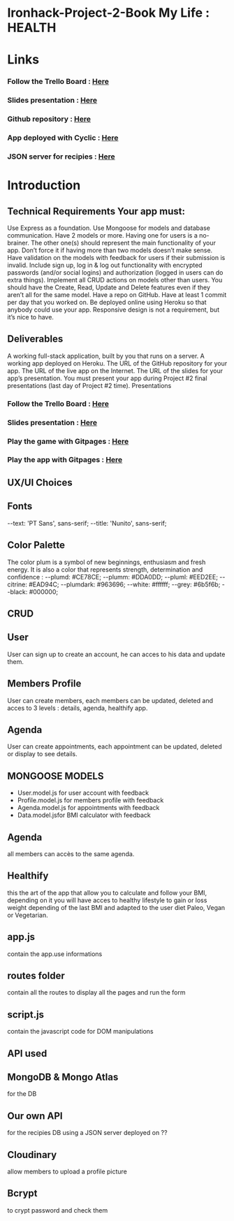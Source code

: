 # Ironhack-Project-2-Book My Life : HEALTH

<h1>Links</h1>

<h3>Follow the Trello Board : <a href="https://trello.com/invite/b/EhPvP6Rw/ATTI57e20a1ccba83676966514416cfca6aaCFE5A2A1/ironhack-projet2-bookmylife">Here</a></h3>

<h3>Slides presentation : <a href="https://slides.com/thomaslebas/palette">Here</a></h3>

<h3>Github repository : <a href="https://github.com/Sunitha-Arockia-Dass/HEALTH">Here</a></h3>

<h3>App deployed with Cyclic : <a href="">Here</a></h3>

<h3>JSON server for recipies : <a href="https://erin-adorable-barracuda.cyclic.cloud/">Here</a></h3>

<h1>Introduction</h1>
<h2>Technical Requirements Your app must:</h2>

Use Express as a foundation.
Use Mongoose for models and database communication.
Have 2 models or more. Having one for users is a no-brainer. The other one(s) should represent the main functionality of your app. Don’t force it if having more than two models doesn’t make sense.
Have validation on the models with feedback for users if their submission is invalid.
Include sign up, log in & log out functionality with encrypted passwords (and/or social logins) and authorization (logged in users can do extra things).
Implement all CRUD actions on models other than users. You should have the Create, Read, Update and Delete features even if they aren’t all for the same model.
Have a repo on GitHub.
Have at least 1 commit per day that you worked on.
Be deployed online using Heroku so that anybody could use your app.
Responsive design is not a requirement, but it’s nice to have.

<h2>Deliverables</h2>
A working full-stack application, built by you that runs on a server.
A working app deployed on Heroku.
The URL of the GitHub repository for your app.
The URL of the live app on the Internet.
The URL of the slides for your app’s presentation.
You must present your app during Project #2 final presentations (last day of Project #2 time).
Presentations

<h3>Follow the Trello Board : <a href="https://trello.com/b/EhPvP6Rw/ironhack-projet2-bookmylife">Here</a></h3>
<h3>Slides presentation : <a href="https://slides.com/thomaslebas/">Here</a></h3>
<h3>Play the game with Gitpages : <a href="https://github.com/Sunitha-Arockia-Dass/Book-My-Life">Here</a></h3>
<h3>Play the app with Gitpages : <a href="">Here</a></h3>

## UX/UI Choices

<h2>Fonts</h2>
  --text: 'PT Sans', sans-serif;
  --title: 'Nunito', sans-serif;

<h2>Color Palette</h2>

The color plum is a symbol of new beginnings, enthusiasm and fresh energy. It is also a color that represents strength, determination and confidence :
--plumd: #CE78CE;
--plumm: #DDA0DD;
--pluml: #EED2EE;
--citrine: #EAD94C;
--plumdark: #963696;
--white: #ffffff;
--grey: #6b5f6b;
--black: #000000;

## CRUD

<h2>User</h2>
User can sign up to create an account, he can acces to his data and update them.

<h2>Members Profile</h2>
User can create members, each members can be updated, deleted and acces to 3 levels : details, agenda, healthify app.

<h2>Agenda</h2>
User can create appointments, each appointment can be updated, deleted or display to see details.

## MONGOOSE MODELS

<ul>
  <li>User.model.js for user account with feedback</li>
  <li>Profile.model.js for members profile with feedback</li>
  <li>Agenda.model.js for appointments with feedback</li>
  <li>Data.model.jsfor BMI calculator with feedback</li> 
</ul>

## Agenda

all members can accès to the same agenda.

## Healthify

this the art of the app that allow you to calculate and follow your BMI, depending on it you will have acces to healthy lifestyle to gain or loss weight depending of the last BMI and adapted to the user diet Paleo, Vegan or Vegetarian.

## app.js

contain the app.use informations

## routes folder

contain all the routes to display all the pages and run the form

## script.js

contain the javascript code for DOM manipulations

## API used

<h2>MongoDB & Mongo Atlas</h2> for the DB

<h2>Our own API</h2> for the recipies DB using a JSON server deployed on ??

<h2>Cloudinary</h2> allow members to upload a profile picture

<h2>Bcrypt</h2> to crypt password and check them
